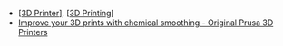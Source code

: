 - [[3D Printer]], [[3D Printing]]
- [Improve your 3D prints with chemical smoothing - Original Prusa 3D Printers](https://blog.prusa3d.com/improve-your-3d-prints-with-chemical-smoothing_36268/)

[//begin]: # "Autogenerated link references for markdown compatibility"
[3D Printer]: <3D Printer> "3D Printer"
[3D Printing]: <3D Printing> "3D Printing"
[//end]: # "Autogenerated link references"